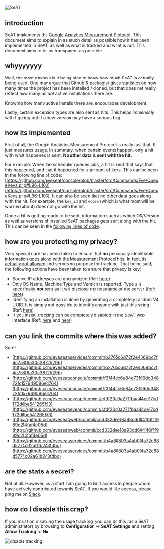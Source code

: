 ![SeAT](http://i.imgur.com/aPPOxSK.png)

## introduction
SeAT implements the [Google Analytics Measurement Protocol](https://developers.google.com/analytics/devguides/collection/protocol/v1/). This document aims to explain in as much detail as possible how it has been implemented in SeAT, as well as what is tracked and what is not. This document aims to be as transparent as possible.

## whyyyyyyy
Well, the most obvious is it being nice to know how much SeAT is actually being used. One may argue that Github & packagist gives statistics on how many times the project has been installed / cloned, but that does not really reflect how many *actual* active installations there are.

Knowing how many active installs there are, encourages development.

Lastly, certain exception types are also sent as hits. This helps *immensely* with figuring out if a new version may have a serious bug.

## how its implemented
First of all, the Google Analytics Measurement Protocol is really just that. It just measures usage. In summary, when certain events happen, only a hit with what happened is sent. **No other data is sent with the hit.**

For example. When the scheduler queues jobs, a hit is sent that says that this happened, and that it happened for *x* amount of keys. This can be seen in the following line of code: [https://github.com/eveseat/console/blob/master/src/Commands/Eve/QueueKeys.php#L96-L103](https://github.com/eveseat/console/blob/master/src/Commands/Eve/QueueKeys.php#L96-L103). It can also be seen that no other data goes along with the hit. For example, the `key_id` and `vcode` (which is what most will be worried about) does not go with the hit.

Once a hit is getting ready to be sent, information such as which OS/Version as well as versions of installed SeAT packages gets sent along with the hit. This can be seen in the [following lines of code](https://github.com/eveseat/services/blob/master/src/Jobs/Analytics.php#L119-L156).

## how are you protecting my privacy?
Very special care has been taken to ensure that **no** personally identifiable information goes along with the Measurement Protocol hits. In fact, [its actually not allowed](https://developers.google.com/analytics/devguides/collection/protocol/v1/parameters#uid) and serves no purpose for tracking. That being said, the following actions have been taken to ensure that privacy is key:

- Source IP addresses are anonymized (Ref: [here](https://github.com/eveseat/services/blob/master/src/Jobs/Analytics.php#L132))
- Only OS Name, Machine Type and Version is reported. Type `a` is specifically **not** sent as it will disclose the hostname of the server (Ref: [here](https://github.com/eveseat/services/blob/master/src/Jobs/Analytics.php#L151-L153))
- Identifying an installation is done by generating a completely random V4 UUID. It is simply not possible to identify anyone with just this string (Ref: [here](https://github.com/eveseat/services/blob/master/src/Jobs/Analytics.php#L84-L90))
- If you insist, tracking can be completely disabled in the SeAT web interface (Ref: [here](https://github.com/eveseat/services/blob/master/src/Jobs/Analytics.php#L213-L214) and [here](https://github.com/eveseat/web/blob/master/src/Http/Controllers/Configuration/SeatController.php#L66))

## can you link the commits where this was added?
Sure!

- [https://github.com/eveseat/services/commit/b2765c6d72f2e4069bc7f4c758f6a30c3872529b](https://github.com/eveseat/services/commit/b2765c6d72f2e4069bc7f4c758f6a30c3872529b)
- [https://github.com/eveseat/console/commit/f3f44dc6e84e73f06dd34872fc157949586ed764](https://github.com/eveseat/console/commit/f3f44dc6e84e73f06dd34872fc157949586ed764)
- [https://github.com/eveseat/eveapi/commit/cfdf20c0a271fbaa44ce17cd172d6be541265f53](https://github.com/eveseat/eveapi/commit/cfdf20c0a271fbaa44ce17cd172d6be541265f53)
- [https://github.com/eveseat/web/commit/ccd332dee18a93dd6041f6f1f989c214faf4e05d](https://github.com/eveseat/web/commit/ccd332dee18a93dd6041f6f1f989c214faf4e05d)
- [https://github.com/eveseat/services/commit/b4a80803a4ab00fa72c68d5774c02a61b243fdbc](https://github.com/eveseat/services/commit/b4a80803a4ab00fa72c68d5774c02a61b243fdbc)

## are the stats a secret?
Not at all. However, as a start I am going to limit access to people whom have actively contributed towards SeAT. If you would like access, please ping me on [Slack](http://seat-docs.readthedocs.io/en/latest/contact/#slack).

## how do I disable this crap?
If you *insist* on disabling the usage tracking, you can do this (as a SeAT administrator) by browsing to **Configuration** -> **SeAT Settings** and setting **Allow Tracking** to **No**.

![disable tracking](https://i.imgur.com/SfU3ytq.png)
